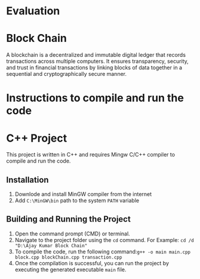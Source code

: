 # Evaluation
# Block Chain
A blockchain is a decentralized and immutable digital ledger that records transactions across multiple computers. It ensures transparency, security, and trust in financial transactions by linking blocks of data together in a sequential and cryptographically secure manner.

# Instructions to compile and run the code
# C++ Project

This project is written in C++ and requires Mingw C/C++ compiler to compile and run the code.

## Installation

1. Downlode and install MinGW compiler from the internet
2. Add `C:\MinGW\bin` path to the system `PATH` variable

## Building and Running the Project

1. Open the command prompt (CMD) or terminal.
2. Navigate to the project folder using the `cd` command.
   For Example: `cd /d "D:\Ajay Kumar Block Chain"`
3. To compile the code, run the following command:`g++ -o main main.cpp block.cpp blockChain.cpp transaction.cpp`
4. Once the compilation is successful, you can run the project by executing the generated executable `main` file.
